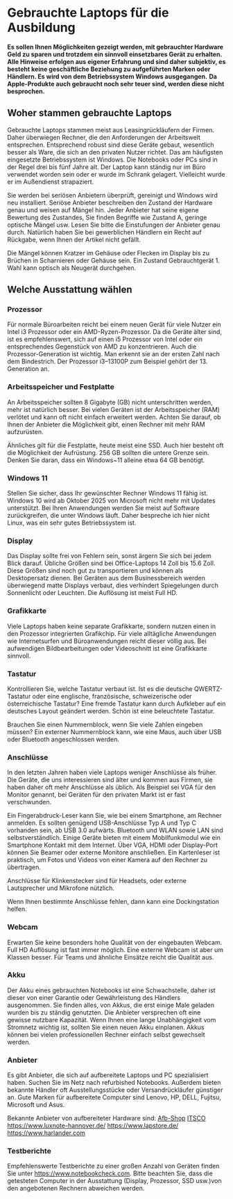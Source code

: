 # Gebrauchte Laptops für die Ausbildung
**Es sollen Ihnen Möglichkeiten gezeigt werden, mit gebrauchter Hardware Geld zu sparen und trotzdem ein sinnvoll einsetzbares Gerät zu erhalten.  Alle Hinweise erfolgen aus eigener Erfahrung und sind daher subjektiv, es besteht keine geschäftliche Beziehung zu aufgeführten Marken oder Händlern. Es wird von dem Betriebssystem Windows ausgegangen.**
**Da Apple-Produkte auch gebraucht noch sehr teuer sind, werden diese nicht besprochen.**

## Woher stammen gebrauchte Laptops

Gebrauchte Laptops stammen meist aus Leasingrückläufern der Firmen. Daher überwiegen Rechner, die den Anforderungen der Arbeitswelt entsprechen. Entsprechend robust sind diese Geräte gebaut, wesentlich besser als Ware, die sich an den privaten Nutzer richtet.
Das am häufigsten eingesetzte Betriebssystem ist Windows. Die Notebooks oder PCs sind in der Regel drei bis fünf Jahre alt. Der Laptop kann ständig nur im Büro verwendet worden sein oder er wurde im Schrank gelagert. Vielleicht  wurde er im Außendienst strapaziert.

Sie werden bei seriösen Anbietern überprüft, gereinigt und Windows wird neu installiert. Seriöse Anbieter beschreiben den Zustand der Hardware genau und weisen auf Mängel hin. Jeder Anbieter hat seine eigene Bewertung des Zustandes, Sie finden Begriffe wie Zustand A, geringe optische Mängel usw. Lesen Sie bitte die Einstufungen der Anbieter genau durch. Natürlich haben Sie bei gewerblichen Händlern ein Recht auf Rückgabe, wenn Ihnen der Artikel nicht gefällt.

Die Mängel können Kratzer im Gehäuse oder Flecken im Display bis zu Brüchen in Scharnieren oder Gehäuse sein. Ein Zustand  Gebrauchtgerät 1. Wahl  kann optisch als Neugerät durchgehen.

## Welche Ausstattung wählen

### Prozessor

Für normale Büroarbeiten reicht bei einem neuen Gerät für viele Nutzer ein Intel i3 Prozessor oder ein AMD-Ryzen-Prozessor. Da die Geräte älter sind, ist es empfehlenswert, sich auf einen i5 Prozessor von Intel oder ein entsprechendes Gegenstück von AMD zu konzentrieren.
Auch die Prozessor-Generation ist wichtig. Man erkennt sie an der ersten Zahl nach dem Bindestrich. Der Prozessor i3–13100P zum Beispiel gehört der 13. Generation an.

### Arbeitsspeicher und Festplatte

An Arbeitsspeicher sollten 8 Gigabyte (GB) nicht unterschritten werden, mehr ist natürlich besser. Bei vielen Geräten ist der Arbeitsspeicher (RAM) verlötet und kann oft nicht einfach erweitert werden. Achten Sie darauf, ob Ihnen der Anbieter die Möglichkeit gibt, einen Rechner mit mehr RAM aufzurüsten.

Ähnliches gilt für die Festplatte, heute meist eine SSD. Auch hier besteht oft die Möglichkeit der Aufrüstung. 256 GB sollten die untere Grenze sein.
Denken Sie daran, dass ein Windows~11 alleine etwa 64 GB benötigt.

### Windows 11

Stellen Sie sicher, dass Ihr gewünschter Rechner Windows 11 fähig ist. Windows 10 wird ab Oktober 2025 von Microsoft nicht mehr mit Updates unterstützt.
Bei Ihren Anwendungen werden Sie meist auf Software zurückgreifen, die unter Windows läuft. Daher bespreche ich hier nicht Linux, was ein sehr gutes Betriebssystem ist.

### Display

Das Display sollte frei von Fehlern sein, sonst ärgern Sie sich bei jedem Blick darauf. Übliche Größen sind bei Office-Laptops 14 Zoll bis 15.6 Zoll. Diese Größen sind noch gut zu transportieren und können als Desktopersatz dienen. Bei Geräten aus dem Businessbereich werden überwiegend matte Displays verbaut, dies verhindert Spiegelungen durch Sonnenlicht oder Leuchten. Die Auflösung ist meist Full HD.

### Grafikkarte

Viele Laptops  haben keine separate Grafikkarte, sondern nutzen einen in den Prozessor integrierten Grafikchip. Für viele alltägliche Anwendungen wie Internetsurfen und Büro­anwendungen reicht dieser völlig aus. Bei aufwendigen Bildbearbeitungen oder Videoschnitt ist eine Grafikkarte sinnvoll.

### Tastatur

Kontrollieren Sie, welche Tastatur verbaut ist. Ist es die deutsche QWERTZ-Tastatur oder eine englische, französische, schweizerische oder österreichische Tastatur? Eine fremde Tastatur kann durch Aufkleber auf ein deutsches Layout geändert werden. Schön ist eine beleuchtete Tastatur.

Brauchen Sie einen Nummernblock, wenn Sie viele Zahlen eingeben müssen? Ein externer Nummernblock kann, wie eine Maus, auch über USB oder Bluetooth angeschlossen werden.

### Anschlüsse

In den letzten Jahren haben viele Laptops weniger Anschlüsse als früher. Die Geräte, die uns interessieren sind älter und kommen aus Firmen, sie haben daher oft mehr Anschlüsse als üblich. Als Beispiel sei VGA für den Monitor genannt, bei Geräten für den privaten Markt ist er fast verschwunden.

Ein Fingerabdruck-Leser kann Sie, wie bei einem Smartphone, am Rechner anmelden. Es sollten genügend USB-Anschlüsse Typ A und Typ C vorhanden sein, ab USB 3.0 aufwärts. Bluetooth und WLAN sowie LAN sind selbstverständlich. Einige Geräte bieten mit einem Mobilfunkmodul wie ein Smartphone Kontakt mit dem Internet.
Über VGA, HDMI oder Display-Port können Sie Beamer oder externe Monitore anschließen. Ein Kartenleser ist praktisch, um Fotos und Videos von einer Kamera auf den Rechner zu übertragen. 

Anschlüsse für Klinkenstecker sind für Headsets, oder externe Lautsprecher und Mikrofone nützlich.

Wenn Ihnen bestimmte Anschlüsse fehlen, dann kann eine Dockingstation helfen.

### Webcam

Erwarten Sie keine besonders hohe Qualität von der eingebauten Webcam. Full HD Auflösung ist fast immer möglich. Eine externe Webcam ist aber um Klassen besser. Für Teams und ähnliche Einsätze reicht die Qualität aus.

### Akku

Der Akku eines gebrauchten Notebooks ist eine Schwachstelle, daher ist dieser von einer Garantie oder Gewährleistung des Händlers ausgenommen. Sie finden alles, von Akkus, die erst einige Male geladen wurden bis zu ständig genutzten. Die Anbieter versprechen oft eine gewisse nutzbare Kapazität. Wenn Ihnen eine lange Unabhängigkeit vom Stromnetz wichtig ist, sollten Sie einen neuen Akku einplanen. Akkus können bei vielen professionellen Rechner einfach selbst gewechselt werden.

### Anbieter

Es gibt Anbieter, die sich auf aufbereitete Laptops und PC spezialisiert haben. Suchen Sie im Netz nach refurbished Notebooks. Außerdem bieten bekannte Händler oft Ausstellungsstücke oder Versandrückläufer günstiger an.
Gute Marken für aufbereitete Computer sind Lenovo, HP, DELL, Fujitsu, Microsoft und Asus.

Bekannte Anbieter von aufbereiteter Hardware sind:
[Afb-Shop](https://www.afbshop.de/)
[ITSCO](https://www.itsco.de/)
https://www.luxnote-hannover.de/
https://www.lapstore.de/
https://www.harlander.com

### Testberichte

Empfehlenswerte Testberichte zu einer großen Anzahl von Geräten finden Sie unter https://www.notebookcheck.com.
Bitte beachten Sie, dass die getesteten Computer in der Ausstattung (Display, Prozessor, SSD usw.)von den angebotenen Rechnern abweichen werden.

